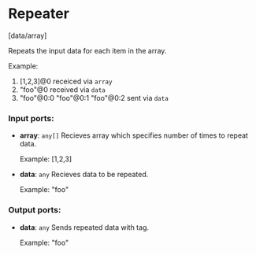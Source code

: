 # Repeater

[data/array]

Repeats the input data for each item in the array.

Example:
1. [1,2,3]@0 receiced via `array`
2. "foo"@0 received via `data`
3. "foo"@0:0
    "foo"@0:1
    "foo"@0:2
sent via `data`
    

### Input ports:

* __array__: `any[]`
    Recieves array which specifies number of times to repeat data.
    
    Example:
    [1,2,3]



* __data__: `any`
    Recieves data to be repeated.
    
    Example:
    "foo"



### Output ports:

* __data__: `any`
    Sends repeated data with tag.
    
    Example:
    "foo"



